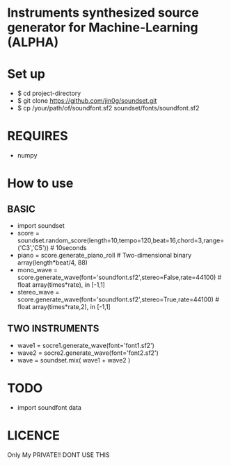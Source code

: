 # Instruments synthesized source generator for Machine-Learning (ALPHA)

# Set up
- $ cd project-directory
- $ git clone https://github.com/jin0g/soundset.git
- $ cp /your/path/of/soundfont.sf2 soundset/fonts/soundfont.sf2

# REQUIRES
- numpy

# How to use
## BASIC
- import soundset
- score = soundset.random_score(length=10,tempo=120,beat=16,chord=3,range=('C3','C5')) # 10seconds
- piano = score.generate_piano_roll # Two-dimensional binary array(length*beat/4, 88)
- mono_wave = score.generate_wave(font='soundfont.sf2',stereo=False,rate=44100) # float array(times*rate), in [-1,1]
- stereo_wave = score.generate_wave(font='soundfont.sf2',stereo=True,rate=44100) # float array(times*rate,2), in [-1,1]

## TWO INSTRUMENTS
- wave1 = socre1.generate_wave(font='font1.sf2')
- wave2 = socre2.generate_wave(font='font2.sf2')
- wave = soundset.mix( wave1 + wave2 )

# TODO
- import soundfont data

# LICENCE
Only My PRIVATE!!
DONT USE THIS
